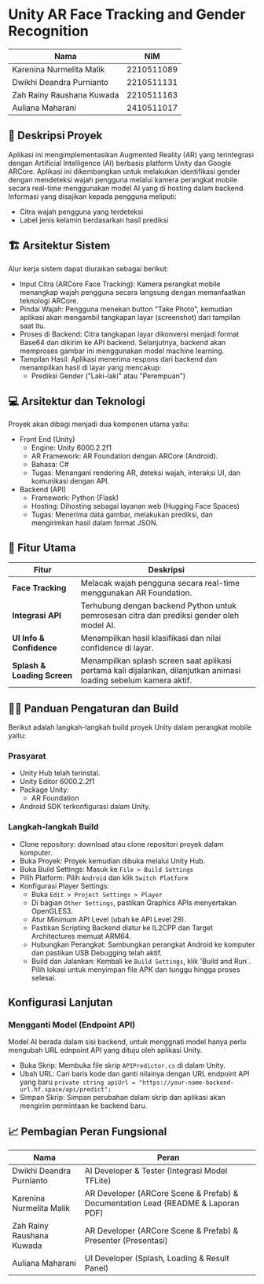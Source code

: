 # Unity AR Face Tracking and Gender Recognition

| Nama | NIM   |
| ---- | ----- |
| Karenina Nurmelita Malik   | 2210511089 |
| Dwikhi Deandra Purnianto    | 2210511131 |
| Zah Rainy Raushana Kuwada   | 2210511163 |
| Auliana Maharani    | 2410511017 |

## 📖 Deskripsi Proyek
Aplikasi ini mengimplementasikan Augmented Reality (AR) yang terintegrasi dengan Artificial Intelligence (AI) berbasis platform Unity dan Google ARCore. Aplikasi ini dikembangkan untuk melakukan identifikasi gender dengan mendeteksi wajah pengguna melalui kamera perangkat mobile secara real-time menggunakan model AI yang di hosting dalam backend. Informasi yang disajikan kepada pengguna meliputi:
* Citra wajah pengguna yang terdeteksi
* Label jenis kelamin berdasarkan hasil prediksi

## 🏗️ Arsitektur Sistem
Alur kerja sistem dapat diuraikan sebagai berikut:

* Input Citra (ARCore Face Tracking): Kamera perangkat mobile menangkap wajah pengguna secara langsung dengan memanfaatkan teknologi ARCore.
* Pindai Wajah: Pengguna menekan button "Take Photo", kemudian aplikasi akan mengambil tangkapan layar (screenshot) dari tampilan saat itu.
* Proses di Backend: Citra tangkapan layar dikonversi menjadi format Base64 dan dikirim ke API backend. Selanjutnya, backend akan memproses gambar ini menggunakan model machine learning.
* Tampilan Hasil: Aplikasi menerima respons dari backend dan menampilkan hasil di layar yang mencakup:
  * Prediksi Gender ("Laki-laki" atau "Perempuan")

## 💻 Arsitektur dan Teknologi 
Proyek akan dibagi menjadi dua komponen utama yaitu:
* Front End (Unity)
  * Engine: Unity 6000.2.2f1
  * AR Framework: AR Foundation dengan ARCore (Android).
  * Bahasa: C#
  * Tugas: Menangani rendering AR, deteksi wajah, interaksi UI, dan komunikasi dengan API.
* Backend (API)
  * Framework: Python (Flask)
  * Hosting: Dihosting sebagai layanan web (Hugging Face Spaces)
  * Tugas: Menerima data gambar, melakukan prediksi, dan mengirimkan hasil dalam format JSON.
  
## 🧩 Fitur Utama
| Fitur                                 | Deskripsi                                                              |
| ------------------------------------- | ---------------------------------------------------------------------- |
| **Face Tracking**      | Melacak wajah pengguna secara real-time menggunakan AR Foundation.          |
|**Integrasi API** | Terhubung dengan backend Python untuk pemrosesan citra dan prediksi gender oleh model AI. |
|**UI Info & Confidence**           | Menampilkan hasil klasifikasi dan nilai confidence di layar.           |
|**Splash & Loading Screen**                  | Menampilkan splash screen saat aplikasi pertama kali dijalankan, dilanjutkan animasi loading sebelum kamera aktif.            |

## 🧑‍💻 Panduan Pengaturan dan Build
Berikut adalah langkah-langkah build proyek Unity dalam perangkat mobile yaitu:
### Prasyarat
* Unity Hub telah terinstal.
* Unity Editor 6000.2.2f1
* Package Unity:
  * AR Foundation
* Android SDK terkonfigurasi dalam Unity.

### Langkah-langkah Build
* Clone repository: download atau clone repositori proyek dalam komputer.
* Buka Proyek: Proyek kemudian dibuka melalui Unity Hub.
* Buka Build Settings: Masuk ke `File > Build Settings`
* Pilih Platform: Pilih `Android` dan klik `Switch Platform`
* Konfigurasi Player Settings:
  * Buka `Edit > Project Settings > Player`
  * Di bagian `Other Settings`, pastikan Graphics APIs menyertakan OpenGLES3.
  * Atur Minimum API Level (ubah ke API Level 29).
  * Pastikan Scripting Backend diatur ke IL2CPP dan Target Architectures memuat ARM64.
  * Hubungkan Perangkat: Sambungkan perangkat Android ke komputer dan pastikan USB Debugging telah aktif.
  * Build dan Jalankan: Kembali ke `Build Settings`, klik 'Build and Run`. Pilih lokasi untuk menyimpan file APK dan tunggu hingga proses selesai.

## Konfigurasi Lanjutan

### Mengganti Model (Endpoint API)
Model AI berada dalam sisi backend, untuk menggnati model hanya perlu mengubah URL ednpoint API yang dituju oleh aplikasi Unity.
* Buka Skrip: Membuka file skrip `APIPredictor.cs` di dalam Unity.
* Ubah URL: Cari baris kode dan ganti nilainya dengan URL endpoint API yang baru
  ```private string apiUrl = "https://your-name-backend-url.hf.space/api/predict";```
* Simpan Skrip: Simpan perubahan dalam skrip dan aplikasi akan mengirim permintaan ke backend baru.

## 📈 Pembagian Peran Fungsional

| Nama                      | Peran                                                                            |
| ------------------------- | -------------------------------------------------------------------------------- |
| Dwikhi Deandra Purnianto  | AI Developer & Tester (Integrasi Model TFLite)                                   |
| Karenina Nurmelita Malik  | AR Developer (ARCore Scene & Prefab) & Documentation Lead (README & Laporan PDF) |
| Zah Rainy Raushana Kuwada | AR Developer (ARCore Scene & Prefab) & Presenter (Presentasi)                    |
| Auliana Maharani          | UI Developer (Splash, Loading & Result Panel)                                    |
